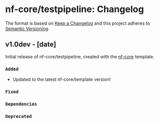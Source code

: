 # nf-core/testpipeline: Changelog

The format is based on [Keep a Changelog](https://keepachangelog.com/en/1.0.0/)
and this project adheres to [Semantic Versioning](https://semver.org/spec/v2.0.0.html).

## v1.0dev - [date]

Initial release of nf-core/testpipeline, created with the [nf-core](https://nf-co.re/) template.

### `Added`

- Updated to the latest nf-core/template version!

### `Fixed`

### `Dependencies`

### `Deprecated`
